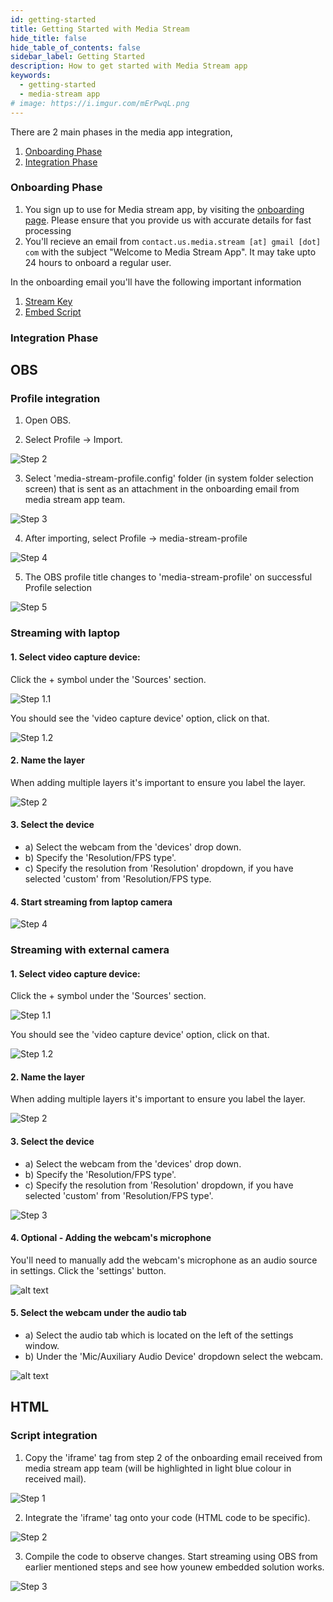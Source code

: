 ```yaml
---
id: getting-started
title: Getting Started with Media Stream
hide_title: false
hide_table_of_contents: false
sidebar_label: Getting Started
description: How to get started with Media Stream app
keywords:
  - getting-started
  - media-stream app
# image: https://i.imgur.com/mErPwqL.png
---
```


There are 2 main phases in the media app integration,

1. [Onboarding Phase](#onboarding-phase)
2. [Integration Phase](#integration-phase)

### Onboarding Phase

1. You sign up to use for Media stream app, by visiting the [onboarding page](https://media-stream.app/onboarding). Please ensure that you provide us with accurate details for fast processing
2. You'll recieve an email from `contact.us.media.stream [at] gmail [dot] com` with the subject "Welcome to Media Stream App". It may take upto 24 hours to onboard a regular user.

In the onboarding email you'll have the following important information

1. [Stream Key](glossary#stream-key)
2. [Embed Script](glossary#embed-script)

### Integration Phase

## OBS

### Profile integration

1. Open OBS.

2. Select Profile -> Import.

![Step 2](/img/profile-integration-1.png)

3. Select 'media-stream-profile.config' folder (in system folder selection screen) that is sent as an attachment in the onboarding email from media stream app team.

![Step 3](/img/profile-integration-2.png)

4. After importing, select Profile -> media-stream-profile

![Step 4](/img/profile-integration-3.png)

5. The OBS profile title changes to 'media-stream-profile' on successful Profile selection

![Step 5](/img/profile-integration-4.png)

### Streaming with laptop

#### 1. Select video capture device:

Click the + symbol under the 'Sources' section.

![Step 1.1](../static/img/video-capture-device-1.png)

You should see the 'video capture device' option, click on that.

![Step 1.2](../static/img/video-capture-device-2.png)

#### 2. Name the layer

When adding multiple layers it's important to ensure you label the layer.

![Step 2](../static/img/video-capture-device-3.png)

#### 3. Select the device

- a) Select the webcam from the 'devices' drop down.
- b) Specify the 'Resolution/FPS type'.
- c) Specify the resolution from 'Resolution' dropdown, if you have selected 'custom' from 'Resolution/FPS type.

#### 4. Start streaming from laptop camera

![Step 4](../static/img/video-capture-device-7.png)

### Streaming with external camera

#### 1. Select video capture device:

Click the + symbol under the 'Sources' section.

![Step 1.1](../static/img/video-capture-device-1.png)

You should see the 'video capture device' option, click on that.

![Step 1.2](../static/img/video-capture-device-2.png)

#### 2. Name the layer

When adding multiple layers it's important to ensure you label the layer.

![Step 2](../static/img/video-capture-device-3.png)

#### 3. Select the device

- a) Select the webcam from the 'devices' drop down.
- b) Specify the 'Resolution/FPS type'.
- c) Specify the resolution from 'Resolution' dropdown, if you have selected 'custom' from 'Resolution/FPS type'.

![Step 3](../static/img/video-capture-device-5.png)

#### 4. Optional - Adding the webcam's microphone

You'll need to manually add the webcam's microphone as an audio source in settings. Click the 'settings' button.

![alt text](https://cdn.streamshark.io/obs-guide/img/image-4-adding-webcam-to-obs.png "Step 4")

#### 5. Select the webcam under the audio tab

- a) Select the audio tab which is located on the left of the settings window.
- b) Under the 'Mic/Auxiliary Audio Device' dropdown select the webcam.

![alt text](https://cdn.streamshark.io/obs-guide/img/image-5-adding-webcam-to-obs.png "Step 5")

## HTML

### Script integration

1. Copy the 'iframe' tag from step 2 of the onboarding email received from media stream app team (will be highlighted in light blue colour in received mail).

![Step 1](../static/img/script-integration-1.png)

2. Integrate the 'iframe' tag onto your code (HTML code to be specific).

![Step 2](../static/img/script-integration-2.png)

3. Compile the code to observe changes. Start streaming using OBS from earlier mentioned steps and see how younew embedded solution works.

![Step 3](../static/img/script-integration-3.png)
